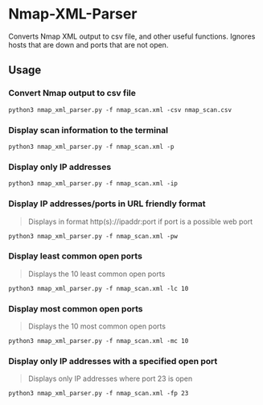# Nmap-XML-Parser
Converts Nmap XML output to csv file, and other useful functions. Ignores hosts that are down and ports that are not open.

## Usage

### Convert Nmap output to csv file
`python3 nmap_xml_parser.py -f nmap_scan.xml -csv nmap_scan.csv`

### Display scan information to the terminal
`python3 nmap_xml_parser.py -f nmap_scan.xml -p`

### Display only IP addresses
`python3 nmap_xml_parser.py -f nmap_scan.xml -ip`

### Display IP addresses/ports in URL friendly format
> Displays in format http(s)://ipaddr:port if port is a possible web port

`python3 nmap_xml_parser.py -f nmap_scan.xml -pw`

### Display least common open ports
> Displays the 10 least common open ports

`python3 nmap_xml_parser.py -f nmap_scan.xml -lc 10`

### Display most common open ports
> Displays the 10 most common open ports

`python3 nmap_xml_parser.py -f nmap_scan.xml -mc 10`

### Display only IP addresses with a specified open port
> Displays only IP addresses where port 23 is open

`python3 nmap_xml_parser.py -f nmap_scan.xml -fp 23`
